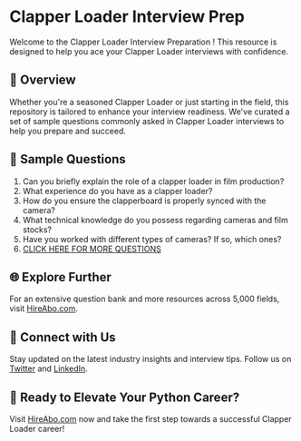 # Clapper Loader Interview Prep

Welcome to the Clapper Loader Interview Preparation ! This resource is designed to help you ace your Clapper Loader interviews with confidence.

## 🚀 Overview

Whether you're a seasoned Clapper Loader or just starting in the field, this repository is tailored to enhance your interview readiness. We've curated a set of sample questions commonly asked in Clapper Loader interviews to help you prepare and succeed.

## 📝 Sample Questions

1. Can you briefly explain the role of a clapper loader in film production?
2. What experience do you have as a clapper loader?
3. How do you ensure the clapperboard is properly synced with the camera?
4. What technical knowledge do you possess regarding cameras and film stocks?
5. Have you worked with different types of cameras? If so, which ones?
6. [CLICK HERE FOR MORE QUESTIONS](https://hireabo.com/job/16_2_32/Clapper%20Loader)

## 🌐 Explore Further

For an extensive question bank and more resources across 5,000 fields, visit [HireAbo.com](https://www.hireabo.com).

## 📱 Connect with Us

Stay updated on the latest industry insights and interview tips. Follow us on [Twitter](https://twitter.com/hireabo) and [LinkedIn](https://www.linkedin.com/in/hire-abo-3609972a8/).

## 🚀 Ready to Elevate Your Python Career?

Visit [HireAbo.com](https://www.hireabo.com) now and take the first step towards a successful Clapper Loader career!